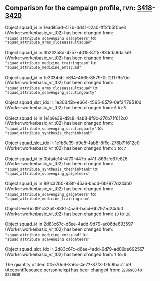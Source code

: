 ## Comparison for the campaign profile, rvn: [3418](https://github.com/PRO100KatYT/FortniteProfileRevisions/tree/main/profiles/campaign/3418%20campaign.json)-[3420](https://github.com/PRO100KatYT/FortniteProfileRevisions/tree/main/profiles/campaign/3420%20campaign.json)

Object squad_id in 1ead85ad-418b-4d41-b2a0-fff3fb5f0be3 (Worker:workerbasic_vr_t02) has been changed from: `"squad_attribute_scavenging_gadgeteers"` to: `"squad_attribute_arms_closeassaultsquad"`
<br><br>
Object squad_id in 3b20258d-4357-4015-87f5-83dc1a9da0a9 (Worker:workerbasic_vr_t02) has been changed from: `"squad_attribute_medicine_trainingteam"` to: `"squad_attribute_medicine_emtsquad"`
<br><br>
Object squad_id in 1e30345b-e664-4565-8579-0ef2f179510d (Worker:workerbasic_vr_t02) has been changed from: `"squad_attribute_arms_closeassaultsquad"` to: `"squad_attribute_scavenging_scoutingparty"`
<br><br>
Object squad_slot_idx in 1e30345b-e664-4565-8579-0ef2f179510d (Worker:workerbasic_vr_t02) has been changed from: `6` to: `5`
<br><br>
Object squad_id in 1e1b6e39-d9c8-4ab8-8f9c-276b71f612c0 (Worker:workerbasic_vr_t02) has been changed from: `"squad_attribute_scavenging_scoutingparty"` to: `"squad_attribute_synthesis_thethinktank"`
<br><br>
Object squad_slot_idx in 1e1b6e39-d9c8-4ab8-8f9c-276b71f612c0 (Worker:workerbasic_vr_t02) has been changed from: `5` to: `7`
<br><br>
Object squad_id in 0bfa4c14-4f70-447b-a41f-869efe67e826 (Worker:workerbasic_vr_t02) has been changed from: `"squad_attribute_synthesis_thethinktank"` to: `"squad_attribute_scavenging_gadgeteers"`
<br><br>
Object squad_id in 891c32b0-838f-45a6-bac4-6b7977d24db0 (Worker:workerbasic_vr_t02) has been changed from: `"squad_attribute_scavenging_gadgeteers"` to: `"squad_attribute_medicine_trainingteam"`
<br><br>
Object level in 891c32b0-838f-45a6-bac4-6b7977d24db0 (Worker:workerbasic_vr_t02) has been changed from: `10` to: `20`
<br><br>
Object squad_id in 2d83c67c-d6ee-4add-9d79-ad06de692597 (Worker:workerbasic_vr_t02) has been changed from: `"squad_attribute_medicine_emtsquad"` to: `"squad_attribute_scavenging_gadgeteers"`
<br><br>
Object squad_slot_idx in 2d83c67c-d6ee-4add-9d79-ad06de692597 (Worker:workerbasic_vr_t02) has been changed from: `7` to: `6`
<br><br>
The quantity of item 0f5e70c6-3b6c-4e72-87f3-f9fc8bac1cb9 (AccountResource:personnelxp) has been changed from: `2286900` to: `2250650`
<br><br>
